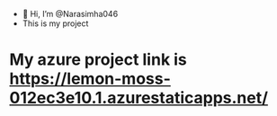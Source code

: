 - 👋 Hi, I’m @Narasimha046
- This is my project
# My azure project link is https://lemon-moss-012ec3e10.1.azurestaticapps.net/
<!---
Narasimha046/Narasimha046 is a ✨ special ✨ repository because its `README.md` (this file) appears on your GitHub profile.
You can click the Preview link to take a look at your changes.
--->
